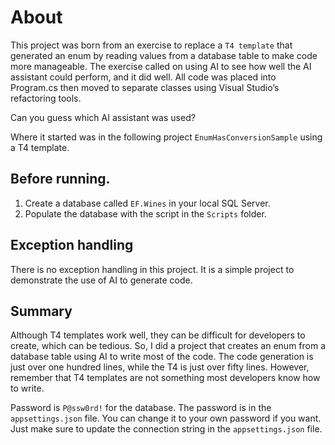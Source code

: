 ﻿# About

This project was born from an exercise to replace a `T4 template` that generated an enum by reading values from a database table to make code more manageable. The exercise called on using AI to see how well the AI assistant could perform, and it did well.   All code was placed into Program.cs then moved to separate classes using Visual Studio’s refactoring tools. 

Can you guess which AI assistant was used?

Where it started was in the following project `EnumHasConversionSample` using a T4 template.

## Before running.

1. Create a database called `EF.Wines` in your local SQL Server.
1. Populate the database with the script in the `Scripts` folder.

## Exception handling

There is no exception handling in this project.  It is a simple project to demonstrate the use of AI to generate code.  

## Summary

Although T4 templates work well, they can be difficult for developers to create, which can be tedious. So, I did a project that creates an enum from a database table using AI to write most of the code. The code generation is just over one hundred lines, while the T4 is just over fifty lines. However, remember that T4 templates are not something most developers know how to write.


Password is `P@ssw0rd!` for the database.  The password is in the `appsettings.json` file.  You can change it to your own password if you want.  Just make sure to update the connection string in the `appsettings.json` file.